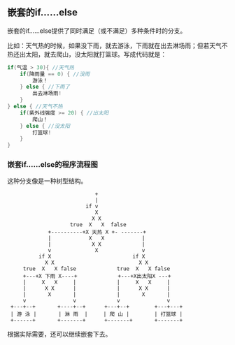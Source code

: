 ## 嵌套的if……else

嵌套的if……else提供了同时满足（或不满足）多种条件时的分支。

比如：天气热的时候，如果没下雨，就去游泳，下雨就在出去淋场雨；但若天气不热还出太阳，就去爬山，没太阳就打篮球。写成代码就是：

```java
if(气温 > 30){ //天气热
	if(降雨量 == 0) { //没雨
		游泳！
	} else { //下雨了
		出去淋场雨!
	}
} else { //天气不热
	if(紫外线强度 >= 20) { //出太阳
		爬山！
	} else { //没太阳
		打篮球!
	}
}
```

### 嵌套if……else的程序流程图

这种分支像是一种树型结构。

```
                            +
                            |
                         if v
                            X
                           X X
                    true  X   X  false
             +----------+X 天热 X +- -------+
             |            X   X            |
             |             X X             |
             v              X              v
          if X                          if X
            X X                           X X
     true  X   X false             true  X   X false
     +---+X 下雨 X----+             +---+X出太阳X ---+
     |     X   X     |             |     X   X     |
     |      X X      |             |      X X      |
     |       X       |             |       X       |  
     v               v             v               v
 +---+--+       +----+--+      +---+--+        +---+---+
 | 游 泳 |       | 淋 雨  |     | 爬 山 |        | 打篮球 |
 +------+       +-------+      +-------+       +-------+

```

根据实际需要，还可以继续嵌套下去。

